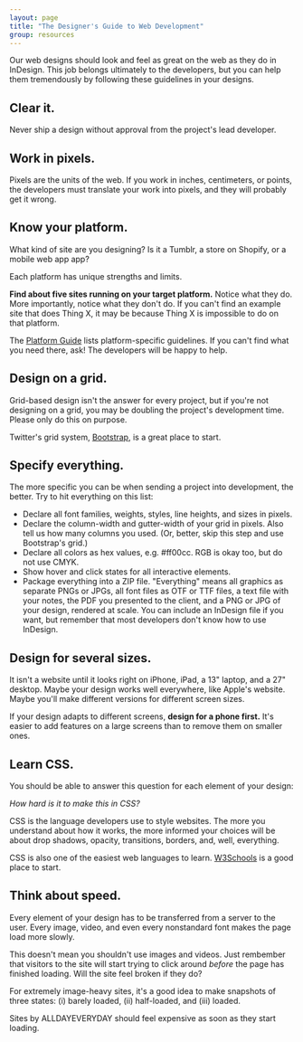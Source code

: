 ```yaml
---
layout: page
title: "The Designer's Guide to Web Development"
group: resources
---
```


Our web designs should look and feel as great on the web as they do in InDesign. This job belongs ultimately to the developers, but you can help them tremendously by following these guidelines in your designs.


## Clear it.

Never ship a design without approval from the project's lead developer.


## Work in pixels.

Pixels are the units of the web. If you work in inches, centimeters, or points, the developers must translate your work into pixels, and they will probably get it wrong.


## Know your platform.

What kind of site are you designing? Is it a Tumblr, a store on Shopify, or a mobile web app app? 

Each platform has unique strengths and limits.

**Find about five sites running on your target platform.** Notice what they do. More importantly, notice what they don't do. If you can't find an example site that does Thing X, it may be because Thing X is impossible to do on that platform.

The [Platform Guide] lists platform-specific guidelines. If you can't find what you need there, ask! The developers will be happy to help.


## Design on a grid.

Grid-based design isn't the answer for every project, but if you're not designing on a grid, you may be doubling the project's development time. Please only do this on purpose.

Twitter's grid system, [Bootstrap][], is a great place to start.


## Specify everything.

The more specific you can be when sending a project into development, the better. Try to hit everything on this list:

- Declare all font families, weights, styles, line heights, and sizes in pixels.
- Declare the column-width and gutter-width of your grid in pixels. Also tell us how many columns you used. (Or, better, skip this step and use Bootstrap's grid.)
- Declare all colors as hex values, e.g. #ff00cc. RGB is okay too, but do not use CMYK.
- Show hover and click states for all interactive elements.
- Package everything into a ZIP file. "Everything" means all graphics as separate PNGs or JPGs, all font files as OTF or TTF files, a text file with your notes, the PDF you presented to the client, and a PNG or JPG of your design, rendered at scale. You can include an InDesign file if you want, but remember that most developers don't know how to use InDesign.


## Design for several sizes.

It isn't a website until it looks right on iPhone, iPad, a 13" laptop, and a 27" desktop. Maybe your design works well everywhere, like Apple's website. Maybe you'll make different versions for different screen sizes.

If your design adapts to different screens, **design for a phone first.** It's easier to add features on a large screens than to remove them on smaller ones.


## Learn CSS.

You should be able to answer this question for each element of your design:

*How hard is it to make this in CSS?*

CSS is the language developers use to style websites. The more you understand about how it works, the more informed your choices will be about drop shadows, opacity, transitions, borders, and, well, everything.

CSS is also one of the easiest web languages to learn. [W3Schools] is a good place to start.



## Think about speed.

Every element of your design has to be transferred from a server to the user. Every image, video, and even every nonstandard font makes the page load more slowly. 

This doesn't mean you shouldn't use images and videos. Just rembember that visitors to the site will start trying to click around *before* the page has finished loading. Will the site feel broken if they do?

For extremely image-heavy sites, it's a good idea to make snapshots of three states: (i) barely loaded, (ii) half-loaded, and (iii) loaded. 

Sites by ALLDAYEVERYDAY should feel expensive as soon as they start loading.


[bootstrap]: http://twitter.github.com/bootstrap
[w3schools]: http://www.w3schools.com/css/
[platform guide]: /resources/platform-guide.html